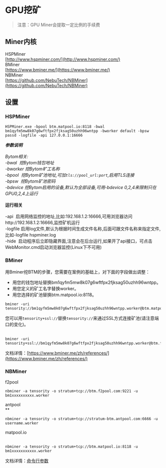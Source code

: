 # GPU挖矿

> 注意：GPU Miner会提取一定比例的手续费

<a name="9c5c38db"></a>
## Miner内核
HSPMiner<br />[http://www.hspminer.com/](http://www.hspminer.com/)<br />BMiner<br />[https://www.bminer.me/](https://www.bminer.me/)<br />NBMiner<br />[https://github.com/NebuTech/NBMiner](https://github.com/NebuTech/NBMiner)

<a name="e366ccf1"></a>
## 设置
<a name="HSPMiner"></a>
### HSPMiner

```
HSPMiner.exe -bpool btm.matpool.io:8118 -bwal bm1qyfm5mw8k07g6wftfpx2fjksag50uzhh96wntpp -bworker default -bpsw passd -logfile -api 127.0.0.1:16666
```

_**参数说明**_<br />_<br />Bytom相关:<br />-bwal  挖Bytom钱包地址<br />-bworker	挖Bytom旷工名称<br />-bpool  挖Bytom矿池地址,可加`tls://pool_url:port`,启用TLS连接<br />-bpsw  挖Bytom矿池密码<br />-bdevice	挖Bytom启用的设备,默认为全部设备,可用-bdevice 0,2,4来限制只在GPU0,2,4上运行<br />	<br />_**运行相关**_<br />_<br />-api  启用网络监控的地址,比如:192.168.1.2:16666,可用浏览器访问http://192.168.1.2:16666,监控矿机运行<br />-logfile	启用log文件,默认为根据时间生成文件名称,后面可跟文件名称来指定文件,比如-logfile hspminer.log<br />-hide  启动程序后立即隐藏界面,注意会在后台运行,如果开了api接口，可点击WebMonitor.cmd启动浏览器监控(Linux下不可用)

<a name="BMiner"></a>
### BMiner

用Bminer挖BTM的步骤，您需要在案例的基础上，对下面的字段做出调整：

* 用您的钱包地址替换bm1qyfm5mw8k07g6wftfpx2fjksag50uzhh96wntpp。
* 用您定义的矿工名字替换worker。
* 用您选择的矿池替换btm.matpool.io:8118。

```
bminer -uri tensority://bm1qyfm5mw8k07g6wftfpx2fjksag50uzhh96wntpp.worker@btm.matpool.io:8118
```

您可以用`tensority+ssl://`替换`tensority://`来通过SSL方式连接矿池(请注意端口的变化)。<br /><br />
```
bminer -uri tensority+ssl://bm1qyfm5mw8k07g6wftfpx2fjksag50uzhh96wntpp.worker@btm.f2pool.com:9443
```

文档详情：[https://www.bminer.me/zh/references/](https://www.bminer.me/zh/references/)

<a name="NBMiner"></a>
### NBMiner

f2pool

```
nbminer -a tensority -o stratum+tcp://btm.f2pool.com:9221 -u bm1xxxxxxxxxx.worker
```

antpool<br />**
```
nbminer -a tensority -o stratum+tcp://stratum-btm.antpool.com:6666 -u username.worker
```

matpool.io<br /><br />
```
nbminer -a tensority -o stratum+tcp://btm.matpool.io:8118 -u bm1xxxxxxxxxxx.worker
```

文档详情：[命令行参数](https://github.com/NebuTech/NBMiner/blob/master/readme_zh.md#命令行参数)
